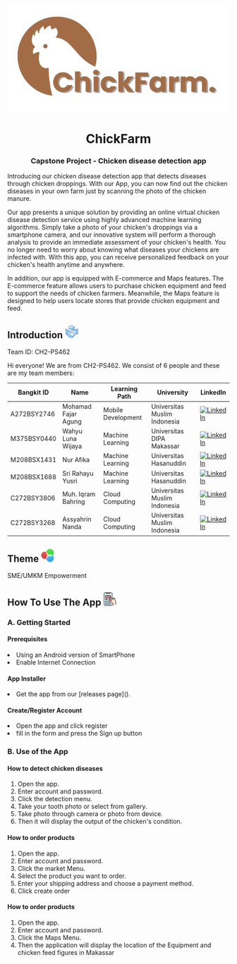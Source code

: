 <div>
	<div align="center">
	<img src="https://github.com/ChickenFarming/Cloud-Computing/blob/main/Logo-Coklat.png?raw=true" width="500" />
	</div>
	<h1 align="center">ChickFarm</h1>
  <h3 align="center">Capstone Project - Chicken disease detection app</h3>
	<p align="left">
Introducing our chicken disease detection app that detects diseases through chicken droppings. With our App, you can now find out the chicken diseases in your own farm just by scanning the photo of the chicken manure.

Our app presents a unique solution by providing an online virtual chicken disease detection service using highly advanced machine learning algorithms. Simply take a photo of your chicken's droppings via a smartphone camera, and our innovative system will perform a thorough analysis to provide an immediate assessment of your chicken's health. You no longer need to worry about knowing what diseases your chickens are infected with. With this app, you can receive personalized feedback on your chicken's health anytime and anywhere.

In addition, our app is equipped with E-commerce and Maps features. The E-commerce feature allows users to purchase chicken equipment and feed to support the needs of chicken farmers. Meanwhile, the Maps feature is designed to help users locate stores that provide chicken equipment and feed.
  </p>
</div>

<h2>Introduction 
  <img src="https://github.com/ChickenFarming/Cloud-Computing/blob/main/image-Readme-Organization/Introduction-icons.png?raw=true" height="30"/>
</h2>
Team ID: CH2-PS462

Hi everyone! We are from CH2-PS462. We consist of 6 people and these are my team members:

Bangkit ID|Name|Learning Path|University|LinkedIn
|--|--|--|--|--
|A272BSY2746|Mohamad Fajar Agung|Mobile Development|Universitas Muslim Indonesia|[![LinkedIn](https://img.shields.io/badge/linkedin-%230077B5.svg?style=for-the-badge&logo=linkedin&logoColor=white)](https://www.linkedin.com/in/mohamadfajaragung/)|
|M375BSY0440|Wahyu Luna Wijaya|Machine Learning|Universitas DIPA Makassar|[![LinkedIn](https://img.shields.io/badge/linkedin-%230077B5.svg?style=for-the-badge&logo=linkedin&logoColor=white)](https://www.linkedin.com/in/wahyu-luna-wijaya/)|
|M208BSX1431|Nur Afika|Machine Learning|Universitas Hasanuddin|[![LinkedIn](https://img.shields.io/badge/linkedin-%230077B5.svg?style=for-the-badge&logo=linkedin&logoColor=white)](https://www.linkedin.com/in/nur-afika)|
|M208BSX1688|Sri Rahayu Yusri|Machine Learning|Universitas Hasanuddin|[![LinkedIn](https://img.shields.io/badge/linkedin-%230077B5.svg?style=for-the-badge&logo=linkedin&logoColor=white)](https://www.linkedin.com/in/srirahayuyusri)|
|C272BSY3806|Muh. Iqram Bahring|Cloud Computing|Universitas Muslim Indonesia|[![LinkedIn](https://img.shields.io/badge/linkedin-%230077B5.svg?style=for-the-badge&logo=linkedin&logoColor=white)](https://www.linkedin.com/in/mhiqrambhrng/)|
|C272BSY3268|Assyahrin Nanda|Cloud Computing|Universitas Muslim Indonesia|[![LinkedIn](https://img.shields.io/badge/linkedin-%230077B5.svg?style=for-the-badge&logo=linkedin&logoColor=white)](http://www.linkedin.com/in/AssyahrinNanda)|

<h2>Theme 
  <img src="https://github.com/ChickenFarming/Cloud-Computing/blob/main/image-Readme-Organization/Them-icons.png?raw=true" height="30px"/>
</h2>
SME/UMKM Empowerment

<h2>How To Use The App 
  <img src="https://github.com/ChickenFarming/Cloud-Computing/blob/main/image-Readme-Organization/tutorial-icons.png?raw=true" height="30px"/>
</h2>

<h3> A. Getting Started </h1>

#### Prerequisites
<li>Using an Android version of SmartPhone</li>
<li>Enable Internet Connection</li>

#### App Installer
<li>Get the app from our [releases page]().</li>

#### Create/Register Account
<li>Open the app and click register</li>
<li>fill in the form and press the Sign up button</li>

### B. Use of the App
#### How to detect chicken diseases
1. Open the app.
2. Enter account and password.
3. Click the detection menu.
4. Take your tooth photo or select from gallery.
5. Take photo through camera or photo from device.
6. Then it will display the output of the chicken's condition.

#### How to order products
1. Open the app.
2. Enter account and password.
3. Click the market Menu.
4. Select the product you want to order.
5. Enter your shipping address and choose a payment method.
6. Click create order

#### How to order products
1. Open the app.
2. Enter account and password.
3. Click the Maps Menu.
4. Then the application will display the location of the Equipment and chicken feed figures in Makassar
